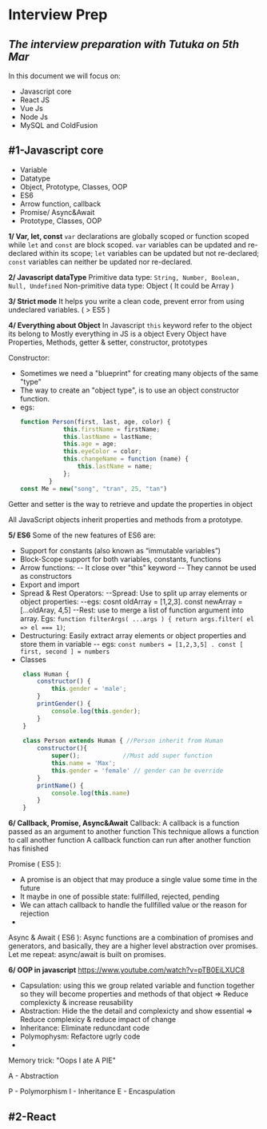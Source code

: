 # Interview Prep
## _The interview preparation with Tutuka on 5th Mar_


In this document we will focus on: 
- Javascript core
- React JS
- Vue Js
- Node Js
- MySQL and ColdFusion

## #1-Javascript core 

- Variable
- Datatype
- Object, Prototype, Classes, OOP 
- ES6
- Arrow function, callback
- Promise/ Async&Await
- Prototype, Classes, OOP 

**1/ Var, let, const**
    `var` declarations are globally scoped or function scoped while `let` and `const` are block scoped.
    `var` variables can be updated and re-declared within its scope; `let` variables can be updated but not re-declared; `const` variables can neither be updated nor re-declared.
    
**2/ Javascript dataType**
    Primitive data type: `String, Number, Boolean, Null, Undefined`
	Non-primitive data type: Object ( It could be Array )
	
**3/ Strict mode**
It helps you write a clean code, prevent error from using undeclared variables. ( > ES5 )

**4/ Everything about Object**
In Javascript `this` keyword refer to the object its belong to
Mostly everything in JS is a object 
Every Object have Properties, Methods, getter & setter, constructor, prototypes

Constructor:
+ Sometimes we need a "blueprint" for creating many objects of the same "type"
+ The way to create an "object type", is to use an object constructor function.
+ egs:
    ```js
    function Person(first, last, age, color) {
      			this.firstName = firstName; 
      			this.lastName = lastName;
      			this.age = age;
      			this.eyeColor = color;
      			this.changeName = function (name) {
       				this.lastName = name;
      			};
    		}
    const Me = new("song", "tran", 25, "tan")		
    ```
Getter and setter is the way to retrieve and update the properties in object 

All JavaScript objects inherit properties and methods from a prototype.

**5/ ES6**
Some of the new features of ES6 are:
- Support for constants (also known as “immutable variables”)
- Block-Scope support for both variables, constants, functions
- Arrow functions:
-- It close over "this" keyword
-- They cannot be used as constructors
- Export and import
- Spread & Rest Operators:
--Spread: Use to split up array elements or object properties:
--egs: cosnt oldArray = [1,2,3]. const newArray = [...oldAray, 4,5]
--Rest: use to merge a list of function argument into array. Egs: `function filterArgs( ...args ) { return args.filter( el => el === 1)`;
- Destructuring: Easily extract array elements or object properties and store them in variable
-- egs: `const numbers = [1,2,3,5] . const [ first, second ] = numbers`
- Classes
```js
    class Human {
        constructor() {
            this.gender = 'male';
        }
        printGender() {
            console.log(this.gender);
        }
    }
    
    class Person extends Human { //Person inherit from Human
        constructor(){
            super();            //Must add super function
            this.name = 'Max';
            this.gender = 'female' // gender can be override
        }
        printName() {
            console.log(this.name)
        }
    }
```



**6/ Callback, Promise, Async&Await**
Callback: 
A callback is a function passed as an argument to another function
This technique allows a function to call another function
A callback function can run after another function has finished

Promise ( ES5 ):
- A promise is an object that may produce a single value some time in the future
- It maybe in one of possible state: fullfilled, rejected, pending
- We can attach callback to handle the fullfilled value or the reason for rejection
- 


Async & Await ( ES6 ):
Async functions are a combination of promises and generators, and basically, they are a higher level abstraction over promises. Let me repeat: async/await is built on promises.


**6/ OOP in javascript**
https://www.youtube.com/watch?v=pTB0EiLXUC8
- Capsulation: using this we group related variable and function together so they will become properties and methods of that object => Reduce complexicty & increase reusability 
- Abstraction: Hide the the detail and complexicty and show essential => Reduce complexicy & reduce impact of change
- Inheritance: Eliminate reduncdant code 
- Polymophysm: Refactore ugrly code 
- 

Memory trick:  "Oops I ate A PIE"  


A - Abstraction


P - Polymorphism
I - Inheritance
E - Encaspulation
## #2-React
